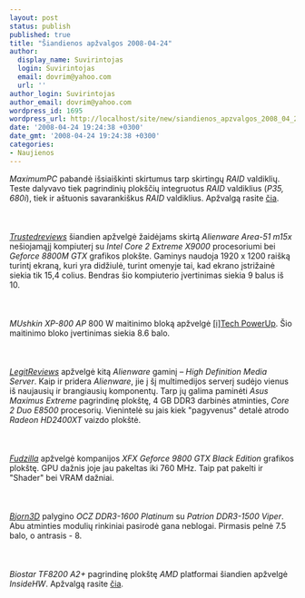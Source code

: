 ```yaml
---
layout: post
status: publish
published: true
title: "Šiandienos apžvalgos 2008-04-24"
author:
  display_name: Suvirintojas
  login: Suvirintojas
  email: dovrim@yahoo.com
  url: ''
author_login: Suvirintojas
author_email: dovrim@yahoo.com
wordpress_id: 1695
wordpress_url: http://localhost/site/new/siandienos_apzvalgos_2008_04_24/
date: '2008-04-24 19:24:38 +0300'
date_gmt: '2008-04-24 19:24:38 +0300'
categories:
- Naujienos
---
```

<p><i>MaximumPC</i> pabandė išsiaiškinti skirtumus tarp skirtingų <i>RAID</i> valdiklių. Teste dalyvavo tiek pagrindinių plokščių integruotus <i>RAID</i> valdiklius (<i>P35, 680i</i>), tiek ir aštuonis savarankiškus <i>RAID</i> valdiklius. Apžvalgą rasite <a class="ns" href="http://www.maximumpc.com/article/raid_controllers_compared?page=0%2C0">čia</a>.<br />
<br><br />
<br><a class="ns" href="http://www.trustedreviews.com/notebooks/review/2008/04/24/Alienware-Area-51-m15x/p1"><i>Trustedreviews</i></a> šiandien apžvelgė žaidėjams skirtą <i>Alienware Area-51 m15x</i> nešiojamąjį kompiuterį su <i>Intel Core 2 Extreme X9000</i> procesoriumi bei <i>Geforce 8800M GTX</i> grafikos plokšte. Gaminys naudoja 1920 x 1200 raišką turintį ekraną, kuri yra didžiulė, turint omenyje tai, kad ekrano įstrižainė siekia tik 15,4 colius. Bendras šio kompiuterio įvertinimas siekia 9 balus iš 10.<br />
<br><br />
<br><i>MUshkin XP-800 AP</i> 800 W maitinimo bloką apžvelgė <a class="ns" href="http://www.techpowerup.com/reviews/Mushkin/XP-800AP/">[i]Tech PowerUp</a>. Šio maitinimo bloko įvertinimas siekia 8.6 balo.<br />
<br><br />
<br><a class="ns" href="http://www.legitreviews.com/article/696/1/"><i>LegitReviews</i></a> apžvelgė kitą <i>Alienware</i> gaminį – <i>High Definition Media Server</i>. Kaip ir pridera <i>Alienware</i>, jie į šį multimedijos serverį sudėjo vienus iš naujausių ir brangiausių komponentų. Tarp jų galima paminėti <i>Asus Maximus Extreme</i> pagrindinę plokštę, 4 GB DDR3 darbinės atminties, <i>Core 2 Duo E8500</i> procesorių. Vienintelė su jais kiek &quot;pagyvenus&quot; detalė atrodo <i>Radeon HD2400XT</i> vaizdo plokštė.<br />
<br><br />
<br><a class="ns" href="http://www.fudzilla.com/index.php?option=com_content&amp;task=view&amp;id=7025&amp;Itemid=1"><i>Fudzilla</i></a> apžvelgė kompanijos <i>XFX Geforce 9800 GTX Black Edition</i> grafikos plokštę. GPU dažnis joje jau pakeltas iki 760 MHz. Taip pat pakelti ir &quot;Shader&quot; bei VRAM dažniai.<br />
<br><br />
<br><a class="ns" href="http://www.bjorn3d.com/read.php?cID=1267"><i>Bjorn3D</i></a> palygino <i>OCZ DDR3-1600 Platinum</i> su <i>Patrion DDR3-1500 Viper</i>. Abu atminties modulių rinkiniai pasirodė gana neblogai. Pirmasis pelnė 7.5 balo, o antrasis - 8.<br />
<br><br />
<br><i>Biostar TF8200 A2+</i> pagrindinę plokštę <i>AMD</i> platformai šiandien apžvelgė <i>InsideHW</i>. Apžvalgą rasite <a class="ns" href="http://www.insidehw.com/Reviews/Motherboards/Biostar-TF8200-A2+.html">čia</a>.</p>
